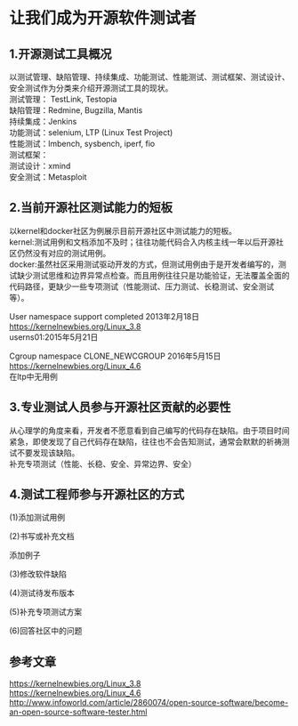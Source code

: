 # 让我们成为开源软件测试者
## 1.开源测试工具概况
以测试管理、缺陷管理、持续集成、功能测试、性能测试、测试框架、测试设计、安全测试作为分类来介绍开源测试工具的现状。<br>
测试管理： TestLink, Testopia<br>
缺陷管理：Redmine, Bugzilla, Mantis<br>
持续集成：Jenkins<br>
功能测试：selenium, LTP (Linux Test Project)<br>
性能测试：lmbench, sysbench, iperf, fio<br>
测试框架：<br>
测试设计：xmind<br>
安全测试：Metasploit<br>
## 2.当前开源社区测试能力的短板
以kernel和docker社区为例展示目前开源社区中测试能力的短板。<br>
kernel:测试用例和文档添加不及时；往往功能代码合入内核主线一年以后开源社区仍然没有对应的测试用例。<br>
docker:虽然社区采用测试驱动开发的方式，但测试用例由于是开发者编写的，测试缺少测试思维和边界异常点检查。而且用例往往只是功能验证，无法覆盖全面的代码路径，更缺少一些专项测试（性能测试、压力测试、长稳测试、安全测试等）。<br>


User namespace support completed 2013年2月18日<br>
https://kernelnewbies.org/Linux_3.8<br>
userns01:2015年5月21日<br>


Cgroup namespace CLONE_NEWCGROUP 2016年5月15日<br>
https://kernelnewbies.org/Linux_4.6<br>
在ltp中无用例<br>

## 3.专业测试人员参与开源社区贡献的必要性
从心理学的角度来看，开发者不愿意看到自己编写的代码存在缺陷。由于项目时间紧急，即使发现了自己代码存在缺陷，往往也不会告知测试，通常会默默的祈祷测试不要发现该缺陷。<br>
补充专项测试（性能、长稳、安全、异常边界、安全）<br>
## 4.测试工程师参与开源社区的方式
(1)添加测试用例

(2)书写或补充文档

添加例子

(3)修改软件缺陷

(4)测试待发布版本

(5)补充专项测试方案

(6)回答社区中的问题

## 参考文章
https://kernelnewbies.org/Linux_3.8<br>
https://kernelnewbies.org/Linux_4.6<br>
http://www.infoworld.com/article/2860074/open-source-software/become-an-open-source-software-tester.html<br>




